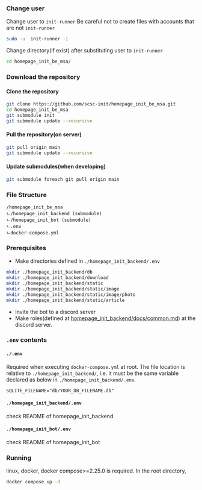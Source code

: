 ### Change user
Change user to `init-runner`
Be careful not to create files with accounts that are not `init-runner`

```bash
sudo -u  init-runner -i
```

Change directory(if exist) after substituting user to `init-runner`

```bash
cd homepage_init_be_msa/
```

### Download the repository

#### Clone the repository
```bash
git clone https://github.com/scsc-init/homepage_init_be_msa.git
cd homepage_init_be_msa
git submodule init
git submodule update --recursive
```

#### Pull the repository(on server)
```bash
git pull origin main
git submodule update --recursive
```

#### Update submodules(when developing)
```bash
git submodule foreach git pull origin main
```

### File Structure

```
/homepage_init_be_msa
ㄴ/homepage_init_backend (submodule)
ㄴ/homepage_init_bot (submodule)
ㄴ.env
ㄴdocker-compose.yml
```


### Prerequisites
- Make directories defined in `./homepage_init_backend/.env`
```bash
mkdir ./homepage_init_backend/db
mkdir ./homepage_init_backend/download
mkdir ./homepage_init_backend/static
mkdir ./homepage_init_backend/static/image
mkdir ./homepage_init_backend/static/image/photo
mkdir ./homepage_init_backend/static/article
```

- Invite the bot to a discord server
- Make roles(defined at [homepage_init_backend/docs/common.md](homepage_init_backend/docs/common.md)) at the discord server.


### `.env` contents

#### `./.env`
Required when executing `docker-compose.yml` at root. The file location is relative to `./homepage_init_backend/`, i.e. it must be the same variable declared as below in `./homepage_init_backend/.env`.

```
SQLITE_FILENAME="db/YOUR_DB_FILENAME.db"
```

#### `./homepage_init_backend/.env`
check README of homepage_init_backend

#### `./homepage_init_bot/.env`
check README of homepage_init_bot

### Running

linux, docker, docker compose>=2.25.0 is required. 
In the root directory,

```bash
docker compose up -d
```
